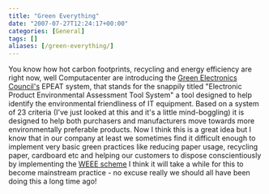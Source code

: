 ```yaml
---
title: "Green Everything"
date: "2007-07-27T12:24:17+00:00"
categories: [General]
tags: []
aliases: [/green-everything/]
---
```


You know how hot carbon footprints, recycling and energy efficiency are right now, well Computacenter are introducing the [Green Electronics Council's](http://www.greenelectronicscouncil.org/) EPEAT system, that stands for the snappily titled "Electronic Product Environmental Assessment Tool System" a tool designed to help identify the environmental friendliness of IT equipment. Based on a system of 23 criteria (I've just looked at this and it's a little mind-boggling) it is designed to help both purchasers and manufacturers move towards more environmentally preferable products. Now I think this is a great idea but I know that in our company at least we sometimes find it difficult enough to implement very basic green practices like reducing paper usage, recycling paper, cardboard etc and helping our customers to dispose conscientiously by implementing the [WEEE scheme](http://web.archive.org/web/20100121003658/http://www.dti.gov.uk:80/innovation/sustainability/weee/page30269.html) I think it will take a while for this to become mainstream practice - no excuse really we should all have been doing this a long time ago!
